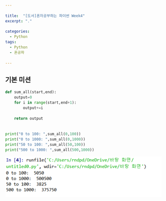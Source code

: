 ```yaml
---

title:  "[도서]혼자공부하는 파이썬 Week4"
excerpt: "."

categories:
  - Python
tags:
  - Python
  - 혼공파
  
---
```

## 기본 미션

~~~python
def sum_all(start,end):
    output=0
    for i in range(start,end+1):
        output+=i
    
    return output
	

print("0 to 100: ",sum_all(0,100))
print("0 to 1000: ",sum_all(0,1000))
print("50 to 100: ",sum_all(50,100))
print("500 to 1000: ",sum_all(500,1000))
~~~

![pythonw4](\assets\images\python_w4_1.PNG)